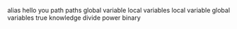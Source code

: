 alias
hello you
path
paths
global variable
local variables
local variable
global variables
true knowledge
divide
power
binary
